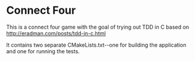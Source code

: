 # Connect Four

This is a connect four game with the goal of trying out TDD in C based on http://eradman.com/posts/tdd-in-c.html

It contains two separate CMakeLists.txt--one for building the application and one for running the tests.
